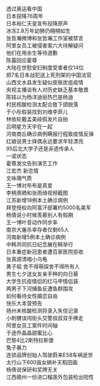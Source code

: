 透过奥运看中国  
日本投降76周年  
日本裕仁天皇宣布投降原声  
冰冻2.8万年幼狮仍栩栩如生  
张哲瀚微博和张哲瀚工作室被禁言  
阿里女员工被侵害案六大待解疑问  
他们在用余生等待道歉  
陈露回应霍尊  
大陆在世慰安妇制度受害者仅14位  
把7名日本战犯送上死刑架的中国法官  
山西文水县发生疑似皮肤炭疽疫情  
央视主播谈有人对历史缺乏基本敬畏  
陈铭以为杨洋迪丽热巴是杨迪  
村民核酸检测太配合致下颌脱落  
于小彤假装找到刘维李菲儿  
林依轮戴孟美岐假发片自拍  
吕明星方天宇在一起  
河南商丘确诊病例瞒报行程致疫情反弹  
红娘说男士择偶永远要求年轻漂亮  
95后北大学子还是非遗传承人  
一诺状态  
霍尊发文告别演艺工作  
江宏杰 新恋情  
文咏珊气质  
王一博对布布是真爱  
李柄熹晒和张雨绮视频截图  
江苏新增18例本土确诊病例  
拜登授权向阿富汗部署约5000名美军  
杨倩说小时候羡慕别人有假期  
王一博叶音动作同步率  
南京大屠杀幸存者仅剩65人  
河南新增5例本土确诊病例  
中韩共同抗日纪念展在韩举行  
日本重症新冠患者遭百家医院拒收  
张真源清唱小乌龟  
黄子韬 舍不得萌探舍不得所有人  
男生七夕送女友亲手种的向日葵  
大学生抗疫情侣的红马甲情侣装  
两男子下河捕鱼反遭鱼群围攻  
如何看待女性婚恋自由  
快乐大本营预告  
扬州未核酸检测将录入失信记录  
小刺猬误闯街头交警叔叔双手捧走  
阿里女员工案件时间轴  
于途乔晶晶甜蜜比心  
巴黎4比2斯特拉斯堡  
兔子暴力  
连锁品牌创始人驾驶蔚来ES8车祸逝世  
太行山下600亩女娲补天稻田画  
杨倩说保研和奖牌无关  
江西赣州一份进口榴莲外包装检出阳性  
